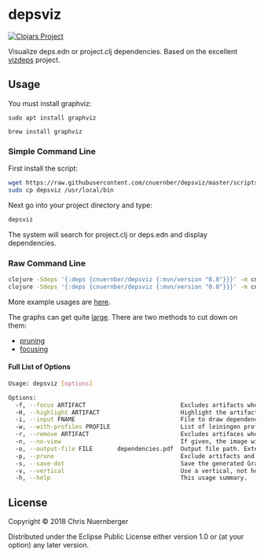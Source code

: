 # depsviz

[![Clojars Project](https://img.shields.io/clojars/v/cnuernber/depsviz.svg)](https://clojars.org/cnuernber/depsviz)

Visualize deps.edn or project.clj dependencies.  Based on the excellent [vizdeps](https://github.com/clj-commons/vizdeps/) project.


## Usage


You must install graphviz:

```
sudo apt install graphviz
```

```
brew install graphviz
```


### Simple Command Line

First install the script:

```bash
wget https://raw.githubusercontent.com/cnuernber/depsviz/master/scripts/depsviz && \
sudo cp depsviz /usr/local/bin
```

Next go into your project directory and type:
```bash
depsviz
```

The system will search for project.clj or deps.edn and display dependencies.


### Raw Command Line

```bash
clojure -Sdeps '{:deps {cnuernber/depsviz {:mvn/version "0.8"}}}' -m cnuernber.depsviz -i test/data/deps.edn
clojure -Sdeps '{:deps {cnuernber/depsviz {:mvn/version "0.8"}}}' -m cnuernber.depsviz -i test/data/project.clj
```

More example usages are [here](scripts/build-docs.sh).

The graphs can get quite [large](docs/full-example.pdf).  There are two methods to cut down on them:

* [pruning](docs/prune-example.pdf)
* [focusing](docs/focus-example.pdf)


#### Full List of Options
```bash
Usage: depsviz [options]

Options:
  -f, --focus ARTIFACT                           Excludes artifacts whose names do not match a supplied value. Repeatable.
  -H, --highlight ARTIFACT                       Highlight the artifact, and any dependencies to it, in blue. Repeatable.
  -i, --input FNAME                              File to draw dependencies from. Defaults to (first-that-exists ["deps.edn" "project.clj"]).
  -w, --with-profiles PROFILE                    List of leiningen profiles (defaults to user).  Additive only.  Repeatable.
  -r, --remove ARTIFACT                          Excludes artifaces whose names match supplied value. Repeatable.
  -n, --no-view                                  If given, the image will not be opened after creation.
  -o, --output-file FILE       dependencies.pdf  Output file path. Extension chooses format: pdf or png.
  -p, --prune                                    Exclude artifacts and dependencies that do not involve version conflicts.
  -s, --save-dot                                 Save the generated GraphViz DOT file well as the output file.
  -v, --vertical                                 Use a vertical, not horizontal, layout.
  -h, --help                                     This usage summary.
```

## License

Copyright © 2018 Chris Nuernberger

Distributed under the Eclipse Public License either version 1.0 or (at
your option) any later version.
